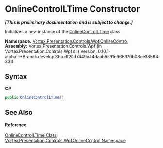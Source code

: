 # OnlineControlLTime Constructor 
 _**\[This is preliminary documentation and is subject to change.\]**_

Initializes a new instance of the <a href="T_Vortex_Presentation_Controls_Wpf_OnlineControl_OnlineControlLTime.md">OnlineControlLTime</a> class

**Namespace:**&nbsp;<a href="N_Vortex_Presentation_Controls_Wpf_OnlineControl.md">Vortex.Presentation.Controls.Wpf.OnlineControl</a><br />**Assembly:**&nbsp;Vortex.Presentation.Controls.Wpf (in Vortex.Presentation.Controls.Wpf.dll) Version: 0.10.1-alpha.9+Branch.develop.Sha.df20d7449a44daab5691c666370b08ce38564334

## Syntax

**C#**<br />
``` C#
public OnlineControlLTime()
```


## See Also


#### Reference
<a href="T_Vortex_Presentation_Controls_Wpf_OnlineControl_OnlineControlLTime.md">OnlineControlLTime Class</a><br /><a href="N_Vortex_Presentation_Controls_Wpf_OnlineControl.md">Vortex.Presentation.Controls.Wpf.OnlineControl Namespace</a><br />